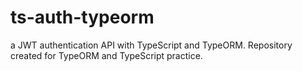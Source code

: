# ts-auth-typeorm
a JWT authentication API with TypeScript and TypeORM. Repository created for TypeORM and TypeScript practice.

